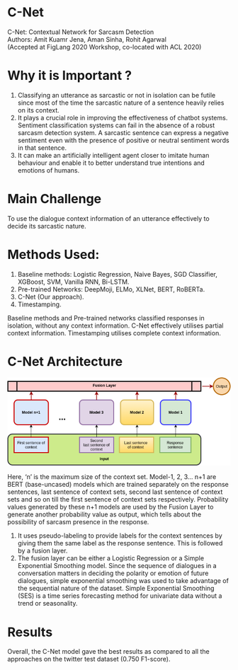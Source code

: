 # C-Net
C-Net: Contextual Network for Sarcasm Detection  
Authors: Amit Kuamr Jena, Aman Sinha, Rohit Agarwal  
(Accepted at FigLang 2020 Workshop, co-located with ACL 2020)

# Why it is Important ?
1. Classifying an utterance as sarcastic or not in isolation can be futile since most of the time the sarcastic nature of a sentence heavily relies on its context. 
2. It plays a crucial role in improving the effectiveness of chatbot systems. Sentiment classification systems can fail in the absence of a robust sarcasm detection system. A sarcastic sentence can express a negative sentiment even with the presence of positive or neutral sentiment words in that sentence. 
3.  It can make an artificially intelligent agent closer to imitate human behaviour and enable it to better understand true intentions and emotions of humans.

# Main Challenge
To use the dialogue context information of an utterance effectively to decide its sarcastic nature.

# Methods Used:
1. Baseline methods: Logistic Regression, Naive Bayes, SGD Classifier, XGBoost, SVM, Vanilla RNN, Bi-LSTM.
2. Pre-trained Networks: DeepMoji, ELMo, XLNet, BERT, RoBERTa.
3. C-Net (Our approach).
4. Timestamping.

Baseline methods and Pre-trained networks classified responses in isolation, without any context information.
C-Net effectively utilises partial context information.
Timestamping utilises complete context information.

# C-Net Architecture
![](Documents%20and%20Code/Model1.png)

Here, ‘n’ is the maximum size of the context set. Model-1, 2, 3... n+1 are BERT (base-uncased) models which are trained separately on the response sentences, last sentence of context sets, second last sentence of context sets and so on till the first sentence of context sets respectively. Probability values generated by these n+1 models are used by the Fusion Layer to generate another probability value as output, which tells about the possibility of sarcasm presence in the response.

1. It uses pseudo-labeling to provide labels for the context sentences by giving them the same label as the response sentence. This is followed by a fusion layer.
2. The fusion layer can be either a Logistic Regression or a Simple Exponential Smoothing model. Since the sequence of dialogues in a conversation matters in deciding the polarity or emotion of future dialogues, simple exponential smoothing was used to take advantage of the sequential nature of the dataset. Simple Exponential Smoothing (SES) is a time series forecasting method for univariate data without a trend or seasonality.

# Results
Overall, the C-Net model gave the best results as compared to all the approaches on the twitter test dataset (0.750 F1-score).
